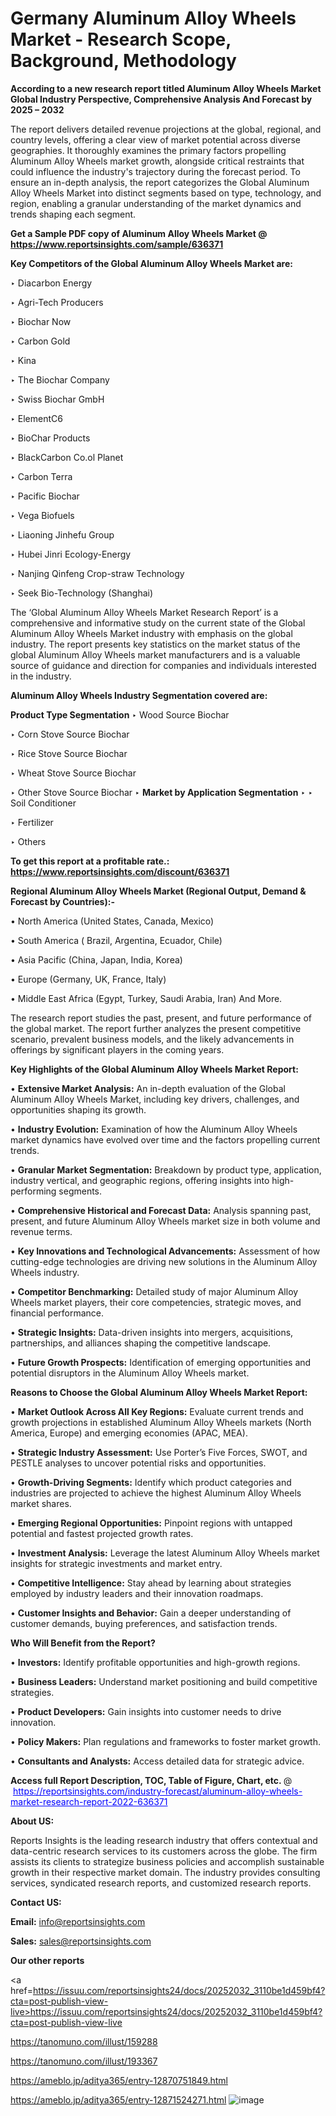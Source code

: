 # Germany Aluminum Alloy Wheels Market - Research Scope, Background, Methodology

<strong>According to a new research report titled Aluminum Alloy Wheels Market Global Industry Perspective, Comprehensive Analysis And Forecast by 2025 – 2032</strong>

The report delivers detailed revenue projections at the global, regional, and country levels, offering a clear view of market potential across diverse geographies. It thoroughly examines the primary factors propelling Aluminum Alloy Wheels market growth, alongside critical restraints that could influence the industry's trajectory during the forecast period. To ensure an in-depth analysis, the report categorizes the Global Aluminum Alloy Wheels Market into distinct segments based on type, technology, and region, enabling a granular understanding of the market dynamics and trends shaping each segment.

<strong>Get a Sample PDF copy of Aluminum Alloy Wheels Market </strong><strong>@<a href=https://www.reportsinsights.com/sample/636371 style=color:#0000ff;> https://www.reportsinsights.com/sample/636371</a></strong></font>

<strong>Key Competitors of the Global Aluminum Alloy Wheels Market are:</strong>

‣ Diacarbon Energy

‣ Agri-Tech Producers

‣ Biochar Now

‣ Carbon Gold

‣ Kina

‣ The Biochar Company

‣ Swiss Biochar GmbH

‣ ElementC6

‣ BioChar Products

‣ BlackCarbon
 Co.ol Planet

‣ Carbon Terra

‣ Pacific Biochar

‣ Vega Biofuels

‣ Liaoning Jinhefu Group

‣ Hubei Jinri Ecology-Energy

‣ Nanjing Qinfeng Crop-straw Technology

‣ Seek Bio-Technology (Shanghai)

The ‘Global Aluminum Alloy Wheels Market Research Report’ is a comprehensive and informative study on the current state of the Global Aluminum Alloy Wheels Market industry with emphasis on the global industry. The report presents key statistics on the market status of the global Aluminum Alloy Wheels market manufacturers and is a valuable source of guidance and direction for companies and individuals interested in the industry.

<strong>Aluminum Alloy Wheels Industry Segmentation covered are:</strong>

<strong>Product Type Segmentation</strong>
‣
Wood Source Biochar

‣ Corn Stove Source Biochar

‣ Rice Stove Source Biochar

‣ Wheat Stove Source Biochar

‣ Other Stove Source Biochar
‣ 
<strong>Market by Application Segmentation</strong>
‣
‣  Soil Conditioner

‣ Fertilizer

‣ Others

<strong>To get this report at a profitable rate.: <a href=https://www.reportsinsights.com/discount/636371 style=color:#0000ff;>https://www.reportsinsights.com/discount/636371</a></strong></font>

<strong>Regional Aluminum Alloy Wheels Market (Regional Output, Demand &amp; Forecast by Countries):-</strong>

• North America (United States, Canada, Mexico)

• South America ( Brazil, Argentina, Ecuador, Chile)

• Asia Pacific (China, Japan, India, Korea)

• Europe (Germany, UK, France, Italy)

• Middle East Africa (Egypt, Turkey, Saudi Arabia, Iran) And More.

The research report studies the past, present, and future performance of the global market. The report further analyzes the present competitive scenario, prevalent business models, and the likely advancements in offerings by significant players in the coming years.

<strong>Key Highlights of the Global Aluminum Alloy Wheels Market Report:</strong>

• <strong>Extensive Market Analysis:</strong> An in-depth evaluation of the Global Aluminum Alloy Wheels Market, including key drivers, challenges, and opportunities shaping its growth.

• <strong>Industry Evolution:</strong> Examination of how the Aluminum Alloy Wheels market dynamics have evolved over time and the factors propelling current trends.

• <strong>Granular Market Segmentation:</strong> Breakdown by product type, application, industry vertical, and geographic regions, offering insights into high-performing segments.

• <strong>Comprehensive Historical and Forecast Data:</strong> Analysis spanning past, present, and future Aluminum Alloy Wheels market size in both volume and revenue terms.

• <strong>Key Innovations and Technological Advancements:</strong> Assessment of how cutting-edge technologies are driving new solutions in the Aluminum Alloy Wheels industry.

• <strong>Competitor Benchmarking:</strong> Detailed study of major Aluminum Alloy Wheels market players, their core competencies, strategic moves, and financial performance.

• <strong>Strategic Insights:</strong> Data-driven insights into mergers, acquisitions, partnerships, and alliances shaping the competitive landscape.

• <strong>Future Growth Prospects:</strong> Identification of emerging opportunities and potential disruptors in the Aluminum Alloy Wheels market.

<strong>Reasons to Choose the Global Aluminum Alloy Wheels Market Report:</strong>

• <strong>Market Outlook Across All Key Regions:</strong> Evaluate current trends and growth projections in established Aluminum Alloy Wheels markets (North America, Europe) and emerging economies (APAC, MEA).

• <strong>Strategic Industry Assessment:</strong> Use Porter’s Five Forces, SWOT, and PESTLE analyses to uncover potential risks and opportunities.

• <strong>Growth-Driving Segments:</strong> Identify which product categories and industries are projected to achieve the highest Aluminum Alloy Wheels market shares.

• <strong>Emerging Regional Opportunities:</strong> Pinpoint regions with untapped potential and fastest projected growth rates.

• <strong>Investment Analysis:</strong> Leverage the latest Aluminum Alloy Wheels market insights for strategic investments and market entry.

• <strong>Competitive Intelligence:</strong> Stay ahead by learning about strategies employed by industry leaders and their innovation roadmaps.

• <strong>Customer Insights and Behavior:</strong> Gain a deeper understanding of customer demands, buying preferences, and satisfaction trends.

<strong>Who Will Benefit from the Report?</strong>

• <strong>Investors:</strong> Identify profitable opportunities and high-growth regions.

• <strong>Business Leaders:</strong> Understand market positioning and build competitive strategies.

• <strong>Product Developers:</strong> Gain insights into customer needs to drive innovation.

• <strong>Policy Makers:</strong> Plan regulations and frameworks to foster market growth.

• <strong>Consultants and Analysts:</strong> Access detailed data for strategic advice.
</ul>
<strong>Access full Report Description, TOC, Table of Figure, Chart, etc. </strong>@  <a href=https://reportsinsights.com/industry-forecast/aluminum-alloy-wheels-market-research-report-2022-636371 style=color:#0000ff;>https://reportsinsights.com/industry-forecast/aluminum-alloy-wheels-market-research-report-2022-636371</a></font>

<strong><strong>About US</strong>:</strong>

Reports Insights is the leading research industry that offers contextual and data-centric research services to its customers across the globe. The firm assists its clients to strategize business policies and accomplish sustainable growth in their respective market domain. The industry provides consulting services, syndicated research reports, and customized research reports.

<strong>Contact US:</strong>

<p class=""""><b>Email:</b> <a href=mailto:info@reportsinsights.com>info@reportsinsights.com</a></p>
<p class=""""><b>Sales:</b> <a href=mailto:sales@reportsinsights.com>sales@reportsinsights.com</a></p>

<strong>Our other reports</strong>

<a href=https://issuu.com/reportsinsights24/docs/20252032_3110be1d459bf4?cta=post-publish-view-live>https://issuu.com/reportsinsights24/docs/20252032_3110be1d459bf4?cta=post-publish-view-live</a>

<a href=https://tanomuno.com/illust/159288>https://tanomuno.com/illust/159288</a>

<a href=https://tanomuno.com/illust/193367>https://tanomuno.com/illust/193367</a>

<a href=https://ameblo.jp/aditya365/entry-12870751849.html>https://ameblo.jp/aditya365/entry-12870751849.html</a>

<a href=https://ameblo.jp/aditya365/entry-12871524271.html>https://ameblo.jp/aditya365/entry-12871524271.html</a>
![image](https://github.com/user-attachments/assets/aa364aa8-7bbe-436f-9c07-b014e25a4776)
